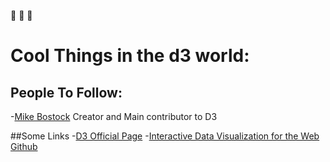 :rocket: :rocket: :rocket:
# Cool Things in the d3 world: 

## People To Follow:
-[Mike Bostock](https://bost.ocks.org/mike/)
  Creator and Main contributor to D3

##Some Links
-[D3 Official Page](https://d3js.org/)
-[Interactive Data Visualization for the Web Github](https://github.com/alignedleft)


